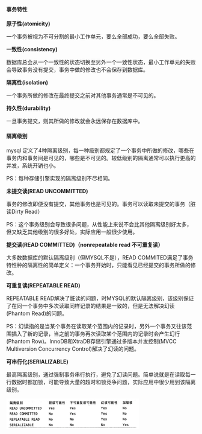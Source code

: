 #### 事务特性

**原子性(atomicity)**

一个事务被视为不可分割的最小工作单元，要么全部成功，要么全部失败。

**一致性(consistency)**

数据库总会从一个一致性的状态切换至另外一个一致性状态，最小工作单元的失败会导致事务没有提交，事务中做的修改也不会保存到数据库。

**隔离性(isolation)**

一个事务所做的修改在最终提交之前对其他事务通常是不可见的。

**持久性(durability)**

一旦事务提交，则其所做的修改就会永远保存在数据库中。



#### 隔离级别

mysql 定义了4种隔离级别，每一种级别都规定了一个事务中所做的修改，哪些在事务内和事务间是可见的，哪些是不可见的。较低级别的隔离通常可以执行更高的并发，系统开销也小。

PS：每种存储引擎实现的隔离级别不尽相同。

**未提交读(READ UNCOMMITTED)**

事务的修改即便没有提交，其他事务也是可见的。事务可以读取未提交的事务（脏读Dirty Read）

PS：这个事务级别会导致很多问题，从性能上来说不会比其他隔离级别好太多，但又缺乏其他级别的很多好处，实际应用一般很少使用。

**提交读(READ COMMITTED)（nonrepeatable read 不可重复读）**

大多数数据库的默认隔离级别（但MYSQL不是），READ COMMITED满足了事务特性种的隔离性的简单定义：一个事务开始时，只能看见已经提交的事务所做的修改。

**可重复读(REPEATABLE READ)**

REPEATABLE READ解决了脏读的问题，时MYSQL的默认隔离级别，该级别保证了在同一个事务中多次读取同样记录的结果是一致的，但是无法解决幻读(Phantom Read)的问题。

PS：幻读指的是当某个事务在读取某个范围内的记录时，另外一个事务又往该范围插入了新的记录，当之前的事务再次读取某个范围内的记录时会产生幻行(Phantom Row)。InnoDB和XtraDB存储引擎通过多版本并发控制(MVCC Multiversion Concurrency Control)解决了幻读的问题。

**可串行化(SERIALIZABLE)**

最高隔离级别，通过强制事务串行执行，避免了幻读问题。简单说就是在读取每一行数据时都加锁，可能导致大量的超时和锁竞争问题，实际应用中很少用到该隔离级别。

<img src="all_images/image-20230214151957747.png" width=70% height=70% />

